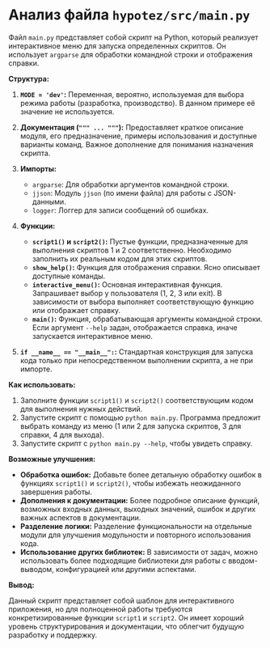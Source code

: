 # Анализ файла `hypotez/src/main.py`

Файл `main.py` представляет собой скрипт на Python, который реализует интерактивное меню для запуска определенных скриптов.  Он использует `argparse` для обработки командной строки и отображения справки.

**Структура:**

1. **`MODE = 'dev'`:** Переменная, вероятно, используемая для выбора режима работы (разработка, производство).  В данном примере её значение не используется.

2. **Документация (`""" ... """`):**  Предоставляет краткое описание модуля, его предназначение, примеры использования и доступные варианты команд.  Важное дополнение для понимания назначения скрипта.

3. **Импорты:**
   - `argparse`: Для обработки аргументов командной строки.
   - `jjson`:  Модуль `jjson` (по имени файла) для работы с JSON-данными.
   - `logger`:  Логгер для записи сообщений об ошибках.

4. **Функции:**
   - **`script1()` и `script2()`:**  Пустые функции, предназначенные для выполнения скриптов 1 и 2 соответственно.  Необходимо заполнить их реальным кодом для этих скриптов.
   - **`show_help()`:**  Функция для отображения справки.  Ясно описывает доступные команды.
   - **`interactive_menu()`:** Основная интерактивная функция. Запрашивает выбор у пользователя (1, 2, 3 или exit). В зависимости от выбора выполняет соответствующую функцию или отображает справку.
   - **`main()`:** Функция, обрабатывающая аргументы командной строки. Если аргумент `--help` задан, отображается справка, иначе запускается интерактивное меню.

5. **`if __name__ == "__main__":`:** Стандартная конструкция для запуска кода только при непосредственном выполнении скрипта, а не при импорте.

**Как использовать:**

1. Заполните функции `script1()` и `script2()` соответствующим кодом для выполнения нужных действий.
2. Запустите скрипт с помощью `python main.py`.  Программа предложит выбрать команду из меню (1 или 2 для запуска скриптов, 3 для справки, 4 для выхода).
3. Запустите скрипт с `python main.py --help`, чтобы увидеть справку.


**Возможные улучшения:**

- **Обработка ошибок:** Добавьте более детальную обработку ошибок в функциях `script1()` и `script2()`, чтобы избежать неожиданного завершения работы.
- **Дополнения к документации:** Более подробное описание функций, возможных входных данных, выходных значений, ошибок и других важных аспектов в документации.
- **Разделение логики:** Разделение функциональности на отдельные модули для улучшения модульности и повторного использования кода.
- **Использование других библиотек:** В зависимости от задач, можно использовать более подходящие библиотеки для работы с вводом-выводом, конфигурацией или другими аспектами.

**Вывод:**

Данный скрипт представляет собой шаблон для интерактивного приложения, но для полноценной работы требуются конкретизированные функции `script1` и `script2`. Он имеет хороший уровень структурирования и документации, что облегчит будущую разработку и поддержку.